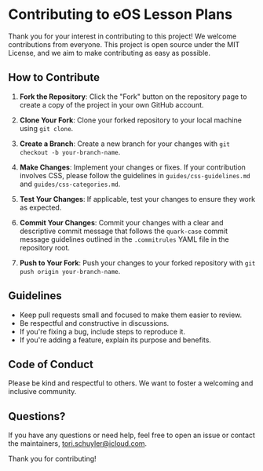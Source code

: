 # Contributing to eOS Lesson Plans

Thank you for your interest in contributing to this project! We welcome contributions from everyone.
This project is open source under the MIT License, and we aim to make contributing as easy as possible.

## How to Contribute

1. **Fork the Repository**: Click the "Fork" button on the repository page to create a copy of the project in your own GitHub account.

2. **Clone Your Fork**: Clone your forked repository to your local machine using `git clone`.

3. **Create a Branch**: Create a new branch for your changes with `git checkout -b your-branch-name`.

4. **Make Changes**: Implement your changes or fixes. If your contribution involves CSS, please follow the guidelines in `guides/css-guidelines.md`
and `guides/css-categories.md`.

5. **Test Your Changes**: If applicable, test your changes to ensure they work as expected.

6. **Commit Your Changes**: Commit your changes with a clear and descriptive commit message that follows the `quark-case` commit message guidelines
outlined in the `.commitrules` YAML file in the repository root.

7. **Push to Your Fork**: Push your changes to your forked repository with `git push origin your-branch-name`.

## Guidelines

- Keep pull requests small and focused to make them easier to review.
- Be respectful and constructive in discussions.
- If you're fixing a bug, include steps to reproduce it.
- If you're adding a feature, explain its purpose and benefits.

## Code of Conduct

Please be kind and respectful to others. We want to foster a welcoming and inclusive community.

## Questions?

If you have any questions or need help, feel free to open an issue or contact the maintainers, <tori.schuyler@icloud.com>.

Thank you for contributing!
